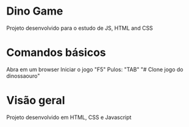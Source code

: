 # Dino Game 
Projeto desenvolvido para o estudo de JS, HTML and CSS

# Comandos básicos
Abra em um browser
Iniciar o jogo "F5"
Pulos: "TAB"
"# Clone jogo do dinossaouro" 

# Visão geral
Projeto desenvolvido em HTML, CSS e Javascript

